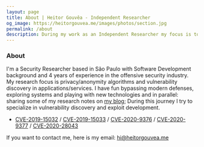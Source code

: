 ```yaml
---
layout: page
title: About | Heitor Gouvêa - Independent Researcher
og_image: https://heitorgouvea.me/images/photos/section.jpg
permalink: /about
description: During my work as an Independent Researcher my focus is to help people, organizations and companies take control of their own information. I combine a technical skillset with extensive business experience to help companies understand the threats they face and build intelligent tools to combat risk and future security for both individuals and groups.
---
```


### About

I'm a Security Researcher based in São Paulo with Software Development background and 4 years of experience in the offensive security industry. My research focus is privacy/anonymity algorithms and vulnerability discovery in applications/services.
I have fun bypassing modern defenses, exploring systems and playing with new technologies and in parallel: sharing some of my research notes on [my blog](/); During this journey I try to specialize in vulnerability discovery and exploit development.

- [CVE-2019-15032](/2019/09/17/CVE-2019-15032) / [CVE-2019-15033](/2019/09/17/CVE-2019-15033) / [CVE-2020-9376](/2020/03/04/CVE-2020-9376) / [CVE-2020-9377](/2020/03/04/CVE-2020-9377) / [CVE-2020-28043](2020/11/03/CVE-2020-28043)

If you want to contact me, here is my email: [hi@heitorgouvea.me](mailto:hi@heitorgouvea.me)